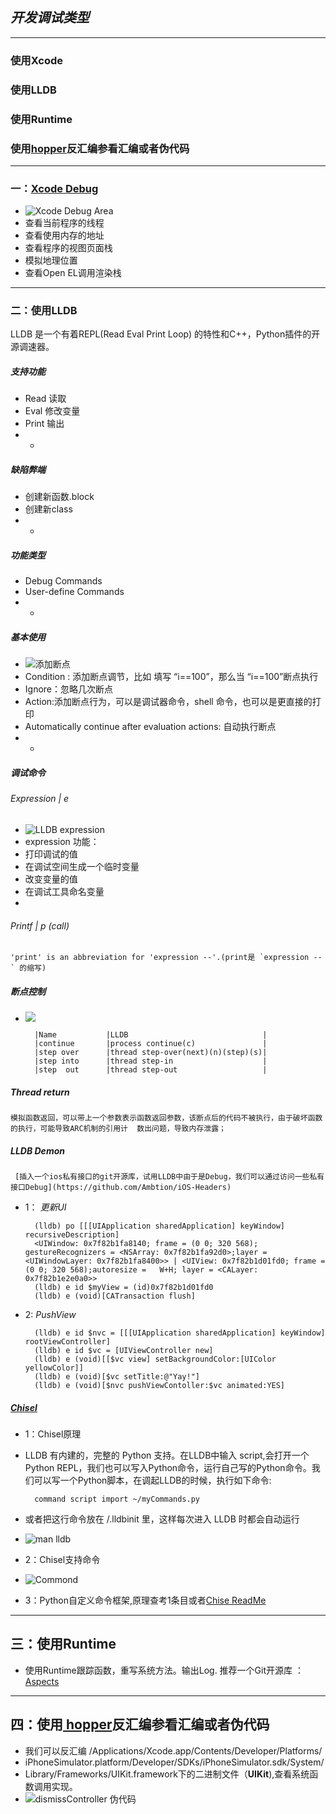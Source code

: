 ## ___开发调试类型___

****************************************************************************

### 使用Xcode
### 使用LLDB
### 使用Runtime
### 使用[hopper](http://www.hopperapp.com/)反汇编参看汇编或者伪代码

****************************************************************************

### 一：[__Xcode Debug__](https://developer.apple.com/library/ios/recipes/xcode_help-debugger/articles/about_debug_area.html#//apple_ref/doc/uid/TP40009986-CH3-SW1)
* ![Xcode Debug Area](https://github.com/Ambtion/ambtion.github.io/blob/master/imageSource/lldb/Debug_Area.png?raw=true)
* 查看当前程序的线程
* 查看使用内存的地址
* 查看程序的视图页面栈
* 模拟地理位置
* 查看Open EL调用渲染栈

****************************************************************************

### 二：__使用LLDB__

 LLDB 是一个有着REPL(Read Eval Print Loop) 的特性和C++，Python插件的开源调速器。

##### __支持功能__

* Read   读取
* Eval   修改变量
* Print  输出
* *  

##### __缺陷弊端__

 * 创建新函数.block
 * 创建新class 
 * *
 
##### __功能类型__

 * Debug Commands
 * User-define Commands
 * *

##### __基本使用__
* ![添加断点](https://github.com/Ambtion/ambtion.github.io/blob/master/imageSource/lldb/Create_breakpoint.png?raw=true)
* Condition : 添加断点调节，比如 填写 “i==100”，那么当 “i==100”断点执行
* Ignore：忽略几次断点
* Action:添加断点行为，可以是调试器命令，shell 命令，也可以是更直接的打印 
* Automatically continue after evaluation actions: 自动执行断点
* *

##### __调试命令__

###### _Expression | e_  
* ![LLDB expression](https://github.com/Ambtion/ambtion.github.io/blob/master/imageSource/lldb/LLDB_E.png?raw=true)
* expression 功能： 
* 打印调试的值
* 在调试空间生成一个临时变量
* 改变变量的值
* 在调试工具命名变量
* 
###### _Printf | p  (call)_
    'print' is an abbreviation for 'expression --'.(print是 `expression --` 的缩写)

##### __断点控制__
* ![](https://github.com/Ambtion/ambtion.github.io/blob/master/imageSource/lldb/Thread_progross.png?raw=true)
  
		|Name        	|LLDB                              |
		|continue     	|process continue(c)               |       
		|step over     	|thread step-over(next)(n)(step)(s)|
		|step into    	|thread step-in                    |
		|step  out    	|thread step-out                   |
  
        
##### __Thread return__

    模拟函数返回，可以带上一个参数表示函数返回参数，该断点后的代码不被执行，由于破坏函数的执行，可能导致ARC机制的引用计  数出问题，导致内存泄露；

##### __LLDB Demon__

	 [插入一个ios私有接口的git开源库，试用LLDB中由于是Debug，我们可以通过访问一些私有接口Debug](https://github.com/Ambtion/iOS-Headers)

* 1： _更新UI_

        (lldb) po [[[UIApplication sharedApplication] keyWindow] recursiveDescription]
		<UIWindow: 0x7f82b1fa8140; frame = (0 0; 320 568); gestureRecognizers = <NSArray: 0x7f82b1fa92d0>;layer = <UIWindowLayer: 0x7f82b1fa8400>> | <UIView: 0x7f82b1d01fd0; frame = (0 0; 320 568);autoresize =   W+H; layer = <CALayer: 0x7f82b1e2e0a0>>
		(lldb) e id $myView = (id)0x7f82b1d01fd0
		(lldb) e (void)[CATransaction flush]

* 2: _PushView_

		(lldb) e id $nvc = [[[UIApplication sharedApplication] keyWindow] rootViewController]
		(lldb) e id $vc = [UIViewController new]
		(lldb) e (void)[[$vc view] setBackgroundColor:[UIColor yellowColor]]
        (lldb) e (void)[$vc setTitle:@"Yay!"]
        (lldb) e (void)[$nvc pushViewContoller:$vc animated:YES]
        
 
##### [Chisel](https://github.com/facebook/chisel)
* 1：Chisel原理

* LLDB 有内建的，完整的 Python 支持。在LLDB中输入 script,会打开一个 Python REPL，我们也可以写入Python命令，运行自己写的Python命令。我们可以写一个Python脚本，在调起LLDB的时候，执行如下命令:

		command script import ~/myCommands.py
		
* 或者把这行命令放在 /.lldbinit 里，这样每次进入 LLDB 时都会自动运行

* ![man lldb](https://github.com/Ambtion/ambtion.github.io/blob/master/imageSource/lldb/ManLLDB.png?raw=true)
   
* 2：Chisel支持命令

* ![Commond](https://github.com/Ambtion/ambtion.github.io/blob/master/imageSource/lldb/Chisel_Commond.png?raw=true)

* 3：Python自定义命令框架,原理查考1条目或者[Chise ReadMe](https://github.com/facebook/chisel)  

************************************************************************

## 三：使用Runtime
* 使用Runtime跟踪函数，重写系统方法。输出Log. 推荐一个Git开源库 ： [Aspects](https://github.com/steipete/Aspects)

*************************************************************************

## 四：使用[ hopper](http://www.hopperapp.com/)反汇编参看汇编或者伪代码
* 我们可以反汇编 /Applications/Xcode.app/Contents/Developer/Platforms/
* iPhoneSimulator.platform/Developer/SDKs/iPhoneSimulator.sdk/System/
* Library/Frameworks/UIKit.framework下的二进制文件（__UIKit__),查看系统函数调用实现。
* ![dismissController 伪代码](https://github.com/Ambtion/ambtion.github.io/blob/master/imageSource/lldb/Hopperapp_demon.png?raw=true)






        
       

        
   
      



 
